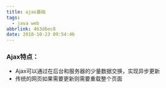 ```yaml
---
title: ajax基础
tags:
  - java web
abbrlink: 463d6ec8
date: 2018-10-23 09:54:46
---
```

### Ajax特点：
- Ajax可以通过在后台和服务器的少量数据交换，实现异步更新
- 传统的网页如果需要更新则需要重载整个页面